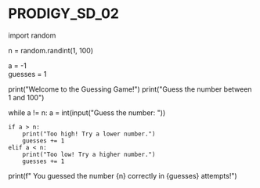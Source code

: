 # PRODIGY_SD_02

import random


n = random.randint(1, 100)

a = -1  
guesses = 1 

print("Welcome to the Guessing Game!")
print("Guess the number between 1 and 100")


while a != n:
    a = int(input("Guess the number: "))

    if a > n:
        print("Too high! Try a lower number.")
        guesses += 1
    elif a < n:
        print("Too low! Try a higher number.")
        guesses += 1


print(f" You guessed the number {n} correctly in {guesses} attempts!")
